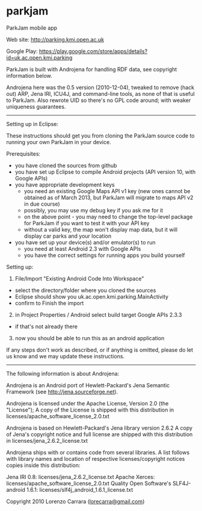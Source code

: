 parkjam
=======

ParkJam mobile app

Web site: http://parking.kmi.open.ac.uk 

Google Play: https://play.google.com/store/apps/details?id=uk.ac.open.kmi.parking



ParkJam is built with Androjena for handling RDF data, see copyright
information below.

Androjena here was the 0.5 version (2010-12-04), tweaked to remove (hack out)
ARP, Jena IRI, ICU4J, and command-line tools, as none of that is useful to ParkJam.
Also rewrote UID so there's no GPL code around; with weaker uniqueness
guarantees.



-----------------------------------------------------------------------------------------------------------
Setting up in Eclipse:

These instructions should get you from cloning the ParkJam source code to
running your own ParkJam in your device.

Prerequisites:

- you have cloned the sources from github
- you have set up Eclipse to compile Android projects (API version 10, with Google APIs)
- you have appropriate development keys
    - you need an existing Google Maps API v1 key (new ones cannot be obtained 
      as of March 2013, but ParkJam will migrate to maps API v2 in due course)
    - possibly, you may use my debug key if you ask me for it
    - on the above point - you may need to change the top-level package for
      ParkJam if you want to test it with your API key
    - without a valid key, the map won't display map data, but it will
      display car parks and your location
- you have set up your device(s) and/or emulator(s) to run 
    - you need at least Android 2.3 with Google APIs
    - you have the correct settings for running apps you build yourself

Setting up:

1) File/Import "Existing Android Code Into Workspace"
 - select the directory/folder where you cloned the sources
 - Eclipse should show you uk.ac.open.kmi.parking.MainActivity 
 - confirm to Finish the import
2) in Project Properties / Android select build target Google APIs 2.3.3
 - if that's not already there
3) now you should be able to run this as an android application


If any steps don't work as described, or if anything is omitted, please do
let us know and we may update these instructions.




-----------------------------------------------------------------------------------------------------------

The following information is about Androjena:

Androjena is an Android port of Hewlett-Packard's Jena Semantic Framework (see http://jena.sourceforge.net).

Androjena is licensed under the Apache License, Version 2.0 (the "License");
A copy of the License is shipped with this distribution in licenses/apache_software_license_2.0.txt

Androjena is based on Hewlett-Packard's Jena library version 2.6.2
A copy of Jena's copyright notice and full license are shipped with this distribution in 
licenses/jena_2.6.2_license.txt

Androjena ships with or contains code from several libraries. A list follows with library names and 
location of respective licenses/copyright notices copies inside this distribution:

Jena IRI 0.8: licenses/jena_2.6.2_license.txt
Apache Xerces: licenses/apache_software_license_2.0.txt
Quality Open Software's SLF4J-android 1.6.1: licenses/slf4j_android_1.6.1_license.txt

Copyright 2010 Lorenzo Carrara (lorecarra@gmail.com)
